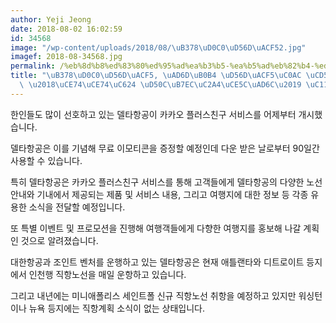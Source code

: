 ```yaml
---
author: Yeji Jeong
date: 2018-08-02 16:02:59
id: 34568
image: "/wp-content/uploads/2018/08/\uB378\uD0C0\uD56D\uACF52.jpg"
imagef: 2018-08-34568.jpg
permalink: /%eb%8d%b8%ed%83%80%ed%95%ad%ea%b3%b5-%ea%b5%ad%eb%82%b4-%ed%95%ad%ea%b3%b5%ec%82%ac-%ec%b5%9c%ec%b4%88%eb%a1%9c-%ec%b9%b4%ec%b9%b4%ec%98%a4-%ed%94%8c%eb%9f%ac%ec%8a%a4%ec%b9%9c%ea%b5%ac/
title: "\uB378\uD0C0\uD56D\uACF5, \uAD6D\uB0B4 \uD56D\uACF5\uC0AC \uCD5C\uCD08\uB85C\
  \ \u2018\uCE74\uCE74\uC624 \uD50C\uB7EC\uC2A4\uCE5C\uAD6C\u2019 \uC11C\uBE44\uC2A4"
---
```


한인들도 많이 선호하고 있는 델타항공이 카카오 플러스친구 서비스를 어제부터 개시했습니다.

델타항공은 이를 기념해 무료 이모티콘을 증정할 예정인데 다운 받은 날로부터 90일간 사용할 수 있습니다.

특히 델타항공은 카카오 플러스친구 서비스를 통해 고객들에게 델타항공의 다양한 노선 안내와 기내에서 제공되는 제품 및 서비스 내용, 그리고 여행지에 대한 정보 등 각종 유용한 소식을 전달할 예정입니다.

또 특별 이벤트 및 프로모션을 진행해 여행객들에게 다향한 여행지를 홍보해 나갈 계획인 것으로 알려졌습니다.

대한항공과 조인트 벤처를 운행하고 있는 델타항공은 현재 애틀랜타와 디트로이트 등지에서 인천행 직항노선을 매일 운항하고 있습니다.

그리고 내년에는 미니애폴리스 세인트폴 신규 직항노선 취항을 예정하고 있지만 워싱턴이나 뉴욕 등지에는 직항계획 소식이 없는 상태입니다.